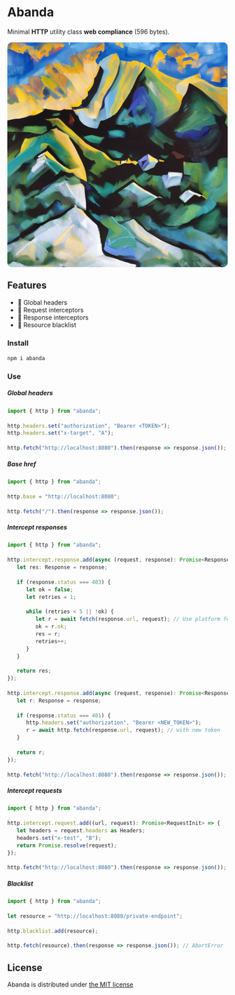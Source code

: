 # Abanda

Minimal **HTTP** utility class **web compliance** (596 bytes).

<div style="display: flex; align-items: center; justify-content: center; margin: 1rem 0;">
  <img width="512" height="512" style="border-radius: 10px;" src="./public/abanda.png">
</div>

## Features

-  :helicopter: Global headers
-  :vertical_traffic_light: Request interceptors
-  :vertical_traffic_light: Response interceptors
-  :underage: Resource blacklist

### Install

```bash
npm i abanda
```

### Use

##### Global headers

```ts
import { http } from "abanda";

http.headers.set("authorization", "Bearer <TOKEN>");
http.headers.set("x-target", "A");

http.fetch("http://localhost:8080").then(response => response.json());
```

##### Base href

```ts
import { http } from "abanda";

http.base = "http://localhost:8080";

http.fetch("/").then(response => response.json());
```

##### Intercept responses

```ts
import { http } from "abanda";

http.intercept.response.add(async (request, response): Promise<Response> => {
   let res: Response = response;

   if (response.status === 403) {
      let ok = false;
      let retries = 1;

      while (retries < 5 || !ok) {
         let r = await fetch(response.url, request); // Use platform fetch inside retries !!
         ok = r.ok;
         res = r;
         retries++;
      }
   }

   return res;
});

http.intercept.response.add(async (request, response): Promise<Response> => {
   let r: Response = response;

   if (response.status === 401) {
      http.headers.set("authorization", "Bearer <NEW_TOKEN>");
      r = await http.fetch(response.url, request); // with new token
   }

   return r;
});

http.fetch("http://localhost:8080").then(response => response.json());
```

##### Intercept requests

```ts
import { http } from "abanda";

http.intercept.request.add((url, request): Promise<RequestInit> => {
   let headers = request.headers as Headers;
   headers.set("x-test", "B");
   return Promise.resolve(request);
});

http.fetch("http://localhost:8080").then(response => response.json());
```

##### Blacklist

```ts
import { http } from "abanda";

let resource = "http://localhost:8080/private-endpoint";

http.blacklist.add(resource);

http.fetch(resource).then(response => response.json()); // AbortError
```

## License

Abanda is distributed under [the MIT license](https://opensource.org/licenses/MIT)
